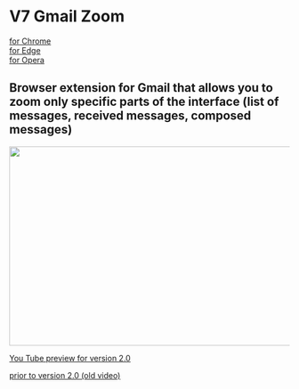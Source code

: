 # V7 Gmail Zoom

[for Chrome](https://chrome.google.com/webstore/detail/v7-gmail-zoom/nmddnckmbnlpdaehblenpajpfeajaejm)  
[for Edge](https://microsoftedge.microsoft.com/addons/detail/hhfpmiajcdhdheiccjidficjmaoijnjn?hl=en-US)  
[for Opera](https://addons.opera.com/en/extensions/details/v7-gmail-zoom/)

## Browser extension for Gmail that allows you to zoom only specific parts of the interface (list of messages, received messages, composed messages)

<p align="center">
  <img width="762" height="358" src="https://i.imgur.com/4cT4t80.png">
</p>

[You Tube preview for version 2.0](https://www.youtube.com/watch?v=RoMLgFxj1ic) 

[prior to version 2.0 (old video)](https://www.youtube.com/watch?v=0LUJ6N95-bk) 
